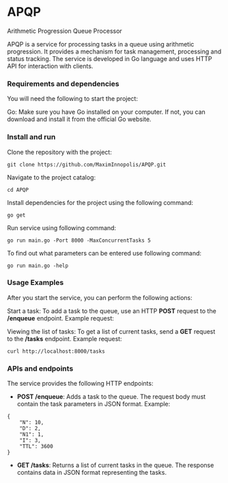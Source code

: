 # APQP
Arithmetic Progression Queue Processor

APQP is a service for processing tasks in a queue using arithmetic progression. 
It provides a mechanism for task management, processing and status tracking. 
The service is developed in Go language and uses HTTP API for interaction with clients.

### Requirements and dependencies
You will need the following to start the project:

Go: Make sure you have Go installed on your computer. 
If not, you can download and install it from the official Go website.

### Install and run
Clone the repository with the project:

```
git clone https://github.com/MaximInnopolis/APQP.git
```

Navigate to the project catalog:

```
cd APQP
```

Install dependencies for the project using the following command:

```
go get
```

Run service using following command:

```
go run main.go -Port 8000 -MaxConcurrentTasks 5
```

To find out what parameters can be entered use following command:

```
go run main.go -help
``` 

### Usage Examples
After you start the service, you can perform the following actions:

Start a task: To add a task to the queue, use an HTTP **POST** request to the **/enqueue** endpoint. Example request:

Viewing the list of tasks: To get a list of current tasks, send a **GET** request to the **/tasks** endpoint.
Example request:
``` 
curl http://localhost:8000/tasks
``` 

### APIs and endpoints

The service provides the following HTTP endpoints:

- **POST /enqueue**: Adds a task to the queue. 
The request body must contain the task parameters in JSON format. Example:

``` 
{
    "N": 10,
    "D": 2,
    "N1": 1,
    "I": 3,
    "TTL": 3600
}
``` 

- **GET /tasks**: Returns a list of current tasks in the queue. 
The response contains data in JSON format representing the tasks.